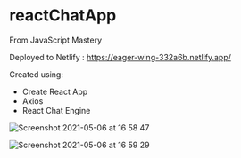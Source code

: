 # reactChatApp
From JavaScript Mastery


Deployed to Netlify : https://eager-wing-332a6b.netlify.app/

Created using:
- Create React App
- Axios
- React Chat Engine


![Screenshot 2021-05-06 at 16 58 47](https://user-images.githubusercontent.com/66824231/117329758-e1b01580-ae8c-11eb-9f1a-ebb4b51c9278.jpg)


![Screenshot 2021-05-06 at 16 59 29](https://user-images.githubusercontent.com/66824231/117329776-e5439c80-ae8c-11eb-8248-2b8aad20bb6a.jpg)



